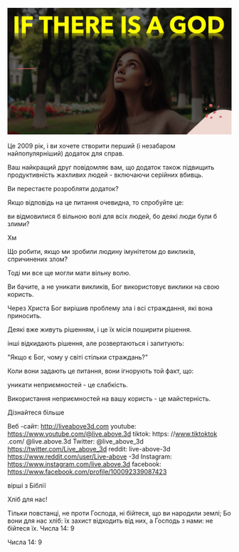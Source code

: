 ![Video cover image](../cover.jpg "cover photo")

Це 2009 рік, і ви хочете створити перший (і незабаром найпопулярніший) додаток для справ.

Ваш найкращий друг повідомляє вам, що додаток також підвищить продуктивність жахливих людей - включаючи серійних вбивць.

Ви перестаєте розробляти додаток?

Якщо відповідь на це питання очевидна, то спробуйте це:

ви відмовилися б вільною волі для всіх людей, бо деякі люди були б злими?

Хм

Що робити, якщо ми зробили людину імунітетом до викликів, спричинених злом?

Тоді ми все ще могли мати вільну волю.

Ви бачите, а не уникати викликів, Бог використовує виклики на свою користь.

Через Христа Бог вирішив проблему зла і всі страждання, які вона приносить.

Деякі вже живуть рішенням, і це їх місія поширити рішення.

інші відкидають рішення, але розвертаються і запитують:

"Якщо є Бог, чому у світі стільки страждань?"

Коли вони задають це питання, вони ігнорують той факт, що:

уникати неприємностей - це слабкість.

Використання неприємностей на вашу користь - це майстерність.

Дізнайтеся більше

Веб -сайт: http://liveabove3d.com
youtube: https://www.youtube.com/@live.above.3d
tiktok: https: //www.tiktoktok .com/ @live.above.3d
Twitter: @live_above_3d https://twitter.com/Live_above_3d
reddit: live-above-3d https://www.reddit.com/user/Live-above -3d
Instagram: https://www.instagram.com/live.above.3d
facebook: https://www.facebook.com/profile/100092339087423


вірші з Біблії

Хліб для нас!

Тільки повстанці, не проти Господа, ні бійтеся, що ви народили землі; Бо вони для нас хліб: їх захист відходить від них, а Господь з нами: не бійтеся їх.
Числа 14: 9

Числа 14: 9